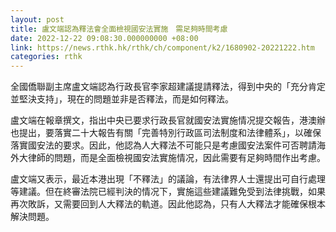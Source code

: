```yaml
---
layout: post
title: 盧文端認為釋法會全面檢視國安法實施　需足夠時間考慮
date: 2022-12-22 09:08:30.000000000 +08:00
link: https://news.rthk.hk/rthk/ch/component/k2/1680902-20221222.htm
categories: rthk
---
```


全國僑聯副主席盧文端認為行政長官李家超建議提請釋法，得到中央的「充分肯定並堅決支持」，現在的問題並非是否釋法，而是如何釋法。

盧文端在報章撰文，指出中央已要求行政長官就國安法實施情况提交報告，港澳辦也提出，要落實二十大報告有關「完善特別行政區司法制度和法律體系」，以確保落實國安法的要求。因此，他認為人大釋法不可能只是考慮國安法案件可否聘請海外大律師的問題，而是全面檢視國安法實施情况，因此需要有足夠時間作出考慮。

盧文端又表示，最近本港出現「不釋法」的議論，有法律界人士還提出可自行處理等建議。但在終審法院已經判決的情况下，實施這些建議難免受到法律挑戰，如果再次敗訴，又需要回到人大釋法的軌道。因此他認為，只有人大釋法才能確保根本解決問題。
